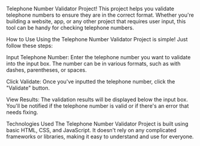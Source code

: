 Telephone Number Validator Project! This project helps you validate telephone numbers to ensure they are in the correct format. Whether you're building a website, app, or any other project that requires user input, this tool can be handy for checking telephone numbers.

How to Use
Using the Telephone Number Validator Project is simple! Just follow these steps:

Input Telephone Number: Enter the telephone number you want to validate into the input box. The number can be in various formats, such as with dashes, parentheses, or spaces.

Click Validate: Once you've inputted the telephone number, click the "Validate" button.

View Results: The validation results will be displayed below the input box. You'll be notified if the telephone number is valid or if there's an error that needs fixing.

Technologies Used
The Telephone Number Validator Project is built using basic HTML, CSS, and JavaScript. It doesn't rely on any complicated frameworks or libraries, making it easy to understand and use for everyone.
